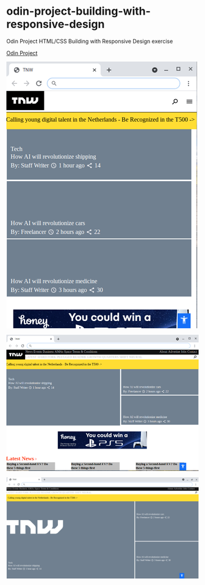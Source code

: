 # odin-project-building-with-responsive-design
Odin Project HTML/CSS Building with Responsive Design exercise

[Odin Project](https://theodinproject.com/courses/html-and-css/lessons/building-with-responsive-design)

![Mobile](mobile-screenshot.png)

![Middle](middle-screenshot.png)

![Full Screen](full-screen-screenshot.png)
